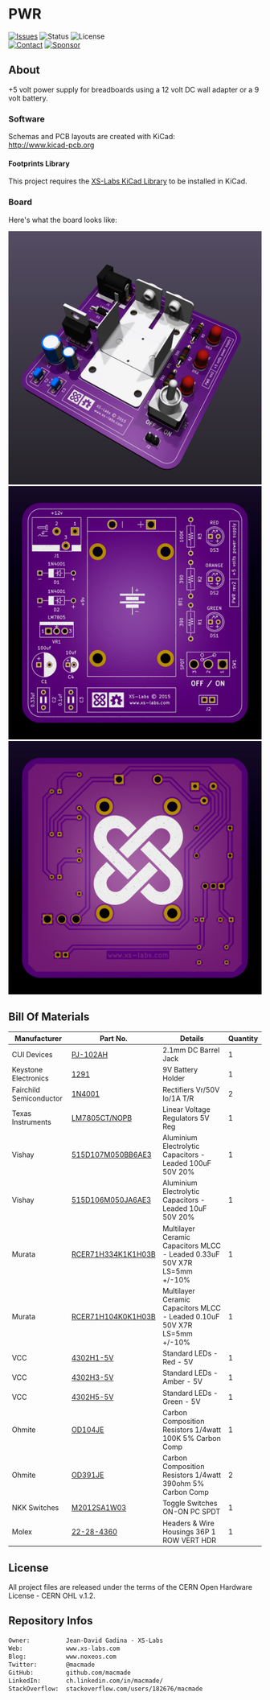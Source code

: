 PWR
===

[![Issues](http://img.shields.io/github/issues/macmade/PWR.svg?logo=github)](https://github.com/macmade/PWR/issues)
![Status](https://img.shields.io/badge/status-active-brightgreen.svg?logo=git)
![License](https://img.shields.io/badge/license-ohl-brightgreen.svg?logo=open-source-initiative)  
[![Contact](https://img.shields.io/badge/follow-@macmade-blue.svg?logo=twitter&style=social)](https://twitter.com/macmade)
[![Sponsor](https://img.shields.io/badge/sponsor-macmade-pink.svg?logo=github-sponsors&style=social)](https://github.com/sponsors/macmade)

About
-----

+5 volt power supply for breadboards using a 12 volt DC wall adapter or a 9 volt battery.

### Software

Schemas and PCB layouts are created with KiCad:  
http://www.kicad-pcb.org

#### Footprints Library

This project requires the [XS-Labs KiCad Library](https://github.com/macmade/XS-KiCad-Library) to be installed in KiCad.

### Board

Here's what the board looks like:

![3D](https://raw.githubusercontent.com/macmade/PWR/master/Assets/PWR-3D.png)
![Top](https://raw.githubusercontent.com/macmade/PWR/master/Assets/PWR-Top.png)
![Bottom](https://raw.githubusercontent.com/macmade/PWR/master/Assets/PWR-Bottom.png)

Bill Of Materials
-----------------

| Manufacturer            | Part No.             | Details                                                                  | Quantity |
|-------------------------|----------------------|--------------------------------------------------------------------------|----------|
| CUI Devices             | [PJ-102AH]           | 2.1mm DC Barrel Jack                                                     | 1        |
| Keystone Electronics    | [1291]               | 9V Battery Holder                                                        | 1        |
| Fairchild Semiconductor | [1N4001]             | Rectifiers Vr/50V Io/1A T/R                                              | 2        |
| Texas Instruments       | [LM7805CT/NOPB]      | Linear Voltage Regulators 5V Reg                                         | 1        |
| Vishay                  | [515D107M050BB6AE3]  | Aluminium Electrolytic Capacitors - Leaded 100uF 50V 20%                 | 1        |
| Vishay                  | [515D106M050JA6AE3]  | Aluminium Electrolytic Capacitors - Leaded 10uF 50V 20%                  | 1        |
| Murata                  | [RCER71H334K1K1H03B] | Multilayer Ceramic Capacitors MLCC - Leaded 0.33uF 50V X7R LS=5mm +/-10% | 1        |
| Murata                  | [RCER71H104K0K1H03B] | Multilayer Ceramic Capacitors MLCC - Leaded 0.10uF 50V X7R LS=5mm +/-10% | 1        |
| VCC                     | [4302H1-5V]          | Standard LEDs - Red - 5V                                                 | 1        |
| VCC                     | [4302H3-5V]          | Standard LEDs - Amber - 5V                                               | 1        |
| VCC                     | [4302H5-5V]          | Standard LEDs - Green - 5V                                               | 1        |
| Ohmite                  | [OD104JE]            | Carbon Composition Resistors 1/4watt 100K 5% Carbon Comp                 | 1        |
| Ohmite                  | [OD391JE]            | Carbon Composition Resistors 1/4watt 390ohm 5% Carbon Comp               | 2        |
| NKK Switches            | [M2012SA1W03]        | Toggle Switches ON-ON PC SPDT                                            | 1        |
| Molex                   | [22-28-4360]         | Headers & Wire Housings 36P 1 ROW VERT HDR                               | 1        |

[PJ-102AH]: https://www.mouser.ch/ProductDetail/CUI-Devices/PJ-102AH?qs=WyjlAZoYn50Yq4CrVLCXLw%3D%3D
[1291]: https://www.mouser.ch/Search/ProductDetail.aspx?R=1291virtualkey53400000virtualkey534-1291
[1N4001]: https://www.mouser.ch/Search/ProductDetail.aspx?R=1N4001virtualkey51210000virtualkey512-1N4001
[LM7805CT/NOPB]: https://www.mouser.ch/Search/ProductDetail.aspx?R=LM7805CT%2fNOPBvirtualkey59500000virtualkey926-LM7805CT%2fNOPB
[515D107M050BB6AE3]: https://www.mouser.ch/Search/ProductDetail.aspx?R=515D107M050BB6AE3virtualkey61320000virtualkey75-515D107M050BB6AE3
[515D106M050JA6AE3]: https://www.mouser.ch/Search/ProductDetail.aspx?R=515D106M050JA6AE3virtualkey61320000virtualkey75-515D106M050JA6AE3
[RCER71H334K1K1H03B]: https://www.mouser.ch/Search/ProductDetail.aspx?R=RCER71H334K1K1H03Bvirtualkey64800000virtualkey81-RCER71H334K1K1H3B
[RCER71H104K0K1H03B]: https://www.mouser.ch/Search/ProductDetail.aspx?R=RCER71H104K0K1H03Bvirtualkey64800000virtualkey81-RCER71H104K0K1H3B
[4302H1-5V]: https://www.mouser.ch/Search/ProductDetail.aspx?R=4302H1-5Vvirtualkey60600000virtualkey606-4302H1-5V
[4302H3-5V]: https://www.mouser.ch/Search/ProductDetail.aspx?R=4302H3-5Vvirtualkey60600000virtualkey606-4302H3-5V
[4302H5-5V]: https://www.mouser.ch/Search/ProductDetail.aspx?R=4302H5-5Vvirtualkey60600000virtualkey606-4302H5-5V
[OD104JE]: https://www.mouser.ch/Search/ProductDetail.aspx?R=OD104JEvirtualkey58810000virtualkey588-OD104JE
[OD391JE]: https://www.mouser.ch/Search/ProductDetail.aspx?R=OD391JEvirtualkey58810000virtualkey588-OD391JE
[M2012SA1W03]: https://www.mouser.ch/Search/ProductDetail.aspx?R=M2012SA1W03virtualkey63300000virtualkey633-M2012A03
[22-28-4360]: https://www.mouser.ch/Search/ProductDetail.aspx?R=22-28-4360virtualkey53810000virtualkey538-22-28-4360

License
-------

All project files are released under the terms of the CERN Open Hardware License - CERN OHL v.1.2.

Repository Infos
----------------

    Owner:          Jean-David Gadina - XS-Labs
    Web:            www.xs-labs.com
    Blog:           www.noxeos.com
    Twitter:        @macmade
    GitHub:         github.com/macmade
    LinkedIn:       ch.linkedin.com/in/macmade/
    StackOverflow:  stackoverflow.com/users/182676/macmade
